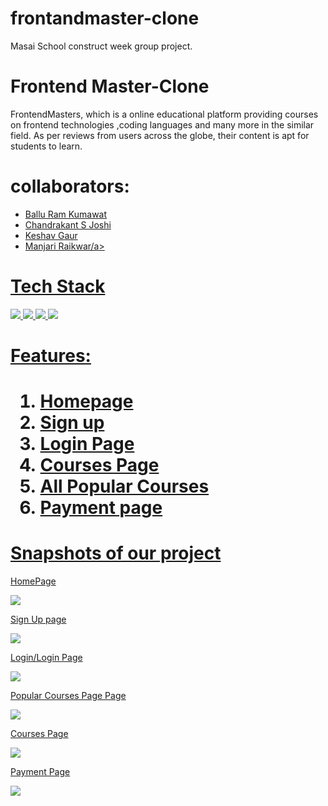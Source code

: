# frontandmaster-clone
Masai School construct week group project.
<h1>Frontend Master-Clone</h1>
FrontendMasters, which is a online educational platform providing courses on frontend technologies ,coding languages and many more in the similar field. As per reviews from users across the globe, their content is apt for students to learn.
<h1>collaborators:</h1>
<ul> 
  <li><a href="https://github.com/baluramk6">Ballu Ram Kumawat</a> </li>
  <li><a href="https://github.com/Chandrakant121">Chandrakant S Joshi</a></li>
  <li><a href="https://github.com/keshavGaur053">Keshav Gaur</a></li>
  <li><a href="https://github.com/manjari5506">Manjari Raikwar/a></li>
</ul>
<h1>Tech Stack</h1>
<div display="flex">
<img src="https://camo.githubusercontent.com/b21c75cd58ec162b843007ccffbef7df78c47c23b4d3f86bf8b0a8d0c07bd84c/68747470733a2f2f696d672e69636f6e73382e636f6d2f636f6c6f722f36342f3030303030302f6a6176617363726970742e706e67"/>
<img src="https://camo.githubusercontent.com/c9302842c2b7620217a0def58a04e17f1e9639d30c8ba0a1bf3e0478ab257867/68747470733a2f2f696d672e69636f6e73382e636f6d2f636f6c6f722f36342f3030303030302f68746d6c2d352e706e67"/>
<img src="https://camo.githubusercontent.com/8b655816e545717df226aafd335fa658149deb52064a3b91181b9f9f0e443322/68747470733a2f2f696d672e69636f6e73382e636f6d2f636f6c6f722f36342f3030303030302f637373332e706e67"/>
<img src="https://camo.githubusercontent.com/ecc13d5d24244308f601ac3d528a6cb20dc09c914a4b310472cf39adf3ebc8d3/68747470733a2f2f696d672e69636f6e73382e636f6d2f636f6c6f722f36342f3030303030302f6a736f6e2e706e67"/>
</div>
<h1>Features:<h1/>
  <ol>
    <li>Homepage</li>
    <li>Sign up</li>
     <li>Login Page</li>
    <li>Courses Page</li>
     <li>All Popular Courses</li>
     <li>Payment page</li>
  </ol>
  <h1>Snapshots of our project</h1>
  <p>HomePage</p>
   <img src="https://miro.medium.com/max/1400/1*aHCxBodwmwxq0YkQECGh3w.jpeg"/>
  <p>Sign Up page</p>
  <img src="https://miro.medium.com/max/1112/1*UydHeyy9WGuh7CdBUSaz9w.jpeg"/>
  <p>Login/Login Page</p>
  <img src="https://miro.medium.com/max/1400/1*JyJE1uOncAj39oBPLUhy-w.jpeg"/>
  <p>Popular Courses Page Page</p>
  <img src="https://miro.medium.com/max/1400/1*6zX1zUMM-aati5fXjfgpHg.jpeg"/>
  <p>Courses Page</p>
  <img src="https://miro.medium.com/max/1400/1*WRFX0Shu2D4zuZ7y0-nhZA.jpeg"/>
  <p>Payment Page</p>
  <img src="https://miro.medium.com/max/1112/1*UydHeyy9WGuh7CdBUSaz9w.jpeg"/>
